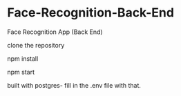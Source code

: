 # Face-Recognition-Back-End
Face Recognition App (Back End)

clone the repository

npm install

npm start

built with postgres- fill in the .env file with that.
